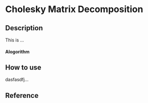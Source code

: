 # Cholesky Matrix Decomposition

## Description
This is ...

#### Alogorithm

## How to use

dasfasdfj...

## Reference
